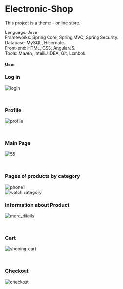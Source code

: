 # Electronic-Shop
This project is a theme - online store. 

Language: Java<br/>
Frameworks: Spring Core, Spring MVC, Spring Security.<br />
Database: MySQL, Hibernate.<br/>
Front-end: HTML, CSS, AngularJS.<br/>
Tools: Maven, IntelliJ IDEA, Git, Lombok.<br/>

#### User

### Log in
![login](https://user-images.githubusercontent.com/13545575/41237350-fc164aaa-6d9b-11e8-85ac-c7c092ad2e25.PNG)

<br />

### Profile
![profile](https://user-images.githubusercontent.com/13545575/41237458-3098e724-6d9c-11e8-82b8-5be571f88fbf.PNG)

<br />

### Main Page
![55](https://user-images.githubusercontent.com/13545575/40808368-8d1319e0-652f-11e8-8948-30f5ff29f7dc.PNG)

<br />

### Pages of products by category

![phone1](https://user-images.githubusercontent.com/13545575/41237434-27094cd0-6d9c-11e8-93b4-a0a4a1589814.PNG)
<br />
![watch category](https://user-images.githubusercontent.com/13545575/41237492-42e5d392-6d9c-11e8-87ef-62e32d28ace6.PNG)

### Information about Product
![more_ditails](https://user-images.githubusercontent.com/13545575/41237402-11fd6aba-6d9c-11e8-9ff8-4c07b886167b.PNG)

<br />

### Cart
![shoping-cart](https://user-images.githubusercontent.com/13545575/41237473-3b3aa28a-6d9c-11e8-96a9-ff8eab64ea5c.PNG)

<br />

### Checkout
![checkout](https://user-images.githubusercontent.com/13545575/41237329-f2288efe-6d9b-11e8-8aae-7c02ed8c79b6.PNG)




